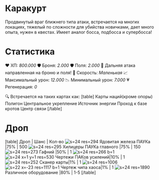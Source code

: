 # Каракурт
Продвинутый враг ближнего типа атаки, встречается на многих локациях, тяжелый по сложности для убийства новичками, дает много опыта, нужен в квестах. Имеет аналог босса, подбосса и супербосса!
# Cтатистика
❤ ХП: *800.000*
🛡 Броня: *2.000*
🛡 Поля: *2.000*
🔫 Дальняя атака направленная на броню и поля!
🏃 Скорость: *Маленькая*
📈 Максимальный урон: *12.000*
📉 Минимальный урон: *7.000*
💗 Регенерация: *0*

🔍 Встречается на таких картах как:
[table]
Карты наций(кроме опоры)
Полигон
Центральное укрепление
Источник энергии
Проход к базе кротов
Центр связи
[/table]
# Дроп
[table] Дроп | Шанс | Кол-во
![s=24 res=294]() Ядовитая железа ПАУКа |75% | 500
![s=24 res=295]() Хилицеры ПАУКа главного |75% | 150
![s=24 res=273]() Гафний |50% | 1
![s=24 res=266 b=1]()![s=24 x=1 y=1 res=530]() Чертежи ПАКов усилений|10% | 1
![s=24 res=252]() Сканер карты|1% | 1
![s=24 res=1006]()![s=22 x=-23 res=1117 b=1]() Чертеж чипа хаоса|1% | 1
![s=24 res=1890]() Различное оборудование |80% | 1-5
[/table]